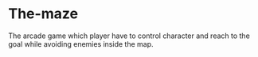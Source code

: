 # The-maze
The arcade game which player have to control character and reach to the goal while avoiding enemies inside the map.
